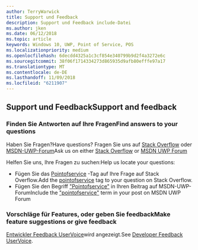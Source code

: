 ```yaml
---
author: TerryWarwick
title: Support und Feedback
description: Support und Feedback include-Datei
ms.author: jken
ms.date: 06/12/2018
ms.topic: article
keywords: Windows 10, UWP, Point of Service, POS
ms.localizationpriority: medium
ms.openlocfilehash: 6decdd4325a1c3cf854e340799b9d2f4a3272e6c
ms.sourcegitcommit: 38f06f1714334273d865935d9afb80efffe97a17
ms.translationtype: MT
ms.contentlocale: de-DE
ms.lasthandoff: 11/09/2018
ms.locfileid: "6211907"
---
```

## <a name="support-and-feedback"></a><span data-ttu-id="cd335-104">Support und Feedback</span><span class="sxs-lookup"><span data-stu-id="cd335-104">Support and feedback</span></span>

### <a name="find-answers-to-your-questions"></a><span data-ttu-id="cd335-105">Finden Sie Antworten auf Ihre Fragen</span><span class="sxs-lookup"><span data-stu-id="cd335-105">Find answers to your questions</span></span>

<span data-ttu-id="cd335-106">Haben Sie Fragen?</span><span class="sxs-lookup"><span data-stu-id="cd335-106">Have questions?</span></span> <span data-ttu-id="cd335-107">Fragen Sie uns auf [Stack Overflow](https://aka.ms/pos-stackoverflow) oder [MSDN-UWP-Forum](https://aka.ms/pos-msdn-uwpforum)</span><span class="sxs-lookup"><span data-stu-id="cd335-107">Ask us on either [Stack Overflow](https://aka.ms/pos-stackoverflow) or [MSDN UWP Forum](https://aka.ms/pos-msdn-uwpforum)</span></span>

<span data-ttu-id="cd335-108">Helfen Sie uns, Ihre Fragen zu suchen:</span><span class="sxs-lookup"><span data-stu-id="cd335-108">Help us locate your questions:</span></span>
- <span data-ttu-id="cd335-109">Fügen Sie das [Pointofservice](https://aka.ms/pos-stackoverflow) -Tag auf Ihre Frage auf Stack Overflow.</span><span class="sxs-lookup"><span data-stu-id="cd335-109">Add the [pointofservice](https://aka.ms/pos-stackoverflow) tag to your question on Stack Overflow.</span></span> 
- <span data-ttu-id="cd335-110">Fügen Sie den Begriff ["Pointofservice"](https://aka.ms/pos-msdn-uwpforum) in Ihren Beitrag auf MSDN-UWP-Forum</span><span class="sxs-lookup"><span data-stu-id="cd335-110">Include the ["pointofservice"](https://aka.ms/pos-msdn-uwpforum) term in your post on MSDN UWP Forum</span></span>

### <a name="make-feature-suggestions-or-give-feedback"></a><span data-ttu-id="cd335-111">Vorschläge für Features, oder geben Sie feedback</span><span class="sxs-lookup"><span data-stu-id="cd335-111">Make feature suggestions or give feedback</span></span>
<span data-ttu-id="cd335-112">[Entwickler Feedback UserVoice](https://wpdev.uservoice.com/forums/110705-universal-windows-platform?category_id=202594)wird angezeigt.</span><span class="sxs-lookup"><span data-stu-id="cd335-112">See [Developer Feedback UserVoice](https://wpdev.uservoice.com/forums/110705-universal-windows-platform?category_id=202594).</span></span>